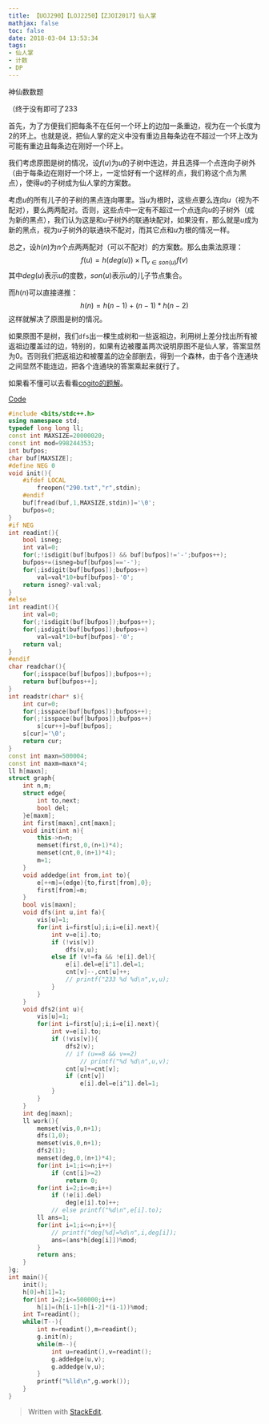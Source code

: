 ```yaml
---
title: 【UOJ290】【LOJ2250】【ZJOI2017】仙人掌
mathjax: false
toc: false
date: 2018-03-04 13:53:34
tags:
- 仙人掌
- 计数
- DP
---
```


神仙数数题

<!-- more -->

（终于没有即可了233

首先，为了方便我们把每条不在任何一个环上的边加一条重边，视为在一个长度为$2$的环上。也就是说，把仙人掌的定义中没有重边且每条边在不超过一个环上改为可能有重边且每条边在刚好一个环上。

我们考虑原图是树的情况，设$f(u)$为$u$的子树中连边，并且选择一个点连向子树外（由于每条边在刚好一个环上，一定恰好有一个这样的点，我们称这个点为黑点），使得$u$的子树成为仙人掌的方案数。

考虑$u$的所有儿子的子树的黑点连向哪里。当$u$为根时，这些点要么连向$u$（视为不配对），要么两两配对。否则，这些点中一定有不超过一个点连向$u$的子树外（成为新的黑点），我们认为这是和$u$子树外的联通块配对，如果没有，那么就是$u$成为新的黑点，视为$u$子树外的联通块不配对，而其它点和$u$为根的情况一样。

总之，设$h(n)$为$n$个点两两配对（可以不配对）的方案数。那么由乘法原理：
$$
f(u)=h(deg(u))\times\prod_{v \in son(u)} f(v)
$$
其中$deg(u)$表示$u$的度数，$son(u)$表示$u$的儿子节点集合。

而$h(n)$可以直接递推：
$$
h(n)=h(n-1)+(n-1)*h(n-2)
$$
这样就解决了原图是树的情况。

如果原图不是树，我们`dfs`出一棵生成树和一些返祖边，利用树上差分找出所有被返祖边覆盖过的边，特别的，如果有边被覆盖两次说明原图不是仙人掌，答案显然为$0$。否则我们把返祖边和被覆盖的边全部删去，得到一个森林，由于各个连通块之间显然不能连边，把各个连通块的答案乘起来就行了。

如果看不懂可以去看看[cogito的题解](https://cogito.coding.me/2018/03/04/ZJOI2017-%E4%BB%99%E4%BA%BA%E6%8E%8C/)。

[Code](https://github.com/q234rty/OJ-Codes/blob/master/UOJ/290.cpp)

```c++
#include <bits/stdc++.h>
using namespace std;
typedef long long ll;
const int MAXSIZE=20000020;
const int mod=998244353;
int bufpos;
char buf[MAXSIZE];
#define NEG 0
void init(){
	#ifdef LOCAL
		freopen("290.txt","r",stdin);
	#endif
	buf[fread(buf,1,MAXSIZE,stdin)]='\0';
	bufpos=0;
}
#if NEG
int readint(){
	bool isneg;
	int val=0;
	for(;!isdigit(buf[bufpos]) && buf[bufpos]!='-';bufpos++);
	bufpos+=(isneg=buf[bufpos]=='-');
	for(;isdigit(buf[bufpos]);bufpos++)
		val=val*10+buf[bufpos]-'0';
	return isneg?-val:val;
}
#else
int readint(){
	int val=0;
	for(;!isdigit(buf[bufpos]);bufpos++);
	for(;isdigit(buf[bufpos]);bufpos++)
		val=val*10+buf[bufpos]-'0';
	return val;
}
#endif
char readchar(){
	for(;isspace(buf[bufpos]);bufpos++);
	return buf[bufpos++];
}
int readstr(char* s){
	int cur=0;
	for(;isspace(buf[bufpos]);bufpos++);
	for(;!isspace(buf[bufpos]);bufpos++)
		s[cur++]=buf[bufpos];
	s[cur]='\0';
	return cur;
}
const int maxn=500004;
const int maxm=maxn*4;
ll h[maxn];
struct graph{
	int n,m;
	struct edge{
		int to,next;
		bool del;
	}e[maxm];
	int first[maxn],cnt[maxn];
	void init(int n){
		this->n=n;
		memset(first,0,(n+1)*4);
		memset(cnt,0,(n+1)*4);
		m=1;
	}
	void addedge(int from,int to){
		e[++m]=(edge){to,first[from],0};
		first[from]=m;
	}
	bool vis[maxn];
	void dfs(int u,int fa){
		vis[u]=1;
		for(int i=first[u];i;i=e[i].next){
			int v=e[i].to;
			if (!vis[v])
				dfs(v,u);
			else if (v!=fa && !e[i].del){
				e[i].del=e[i^1].del=1;
				cnt[v]--,cnt[u]++;
				// printf("233 %d %d\n",v,u);
			}
		}
	}
	void dfs2(int u){
		vis[u]=1;
		for(int i=first[u];i;i=e[i].next){
			int v=e[i].to;
			if (!vis[v]){
				dfs2(v);
				// if (u==8 && v==2)
					// printf("%d %d\n",u,v);
				cnt[u]+=cnt[v];
				if (cnt[v])
					e[i].del=e[i^1].del=1;
			}
		}
	}
	int deg[maxn];
	ll work(){
		memset(vis,0,n+1);
		dfs(1,0);
		memset(vis,0,n+1);
		dfs2(1);
		memset(deg,0,(n+1)*4);
		for(int i=1;i<=n;i++)
			if (cnt[i]>=2)
				return 0;
		for(int i=2;i<=m;i++)
			if (!e[i].del)
				deg[e[i].to]++;
			// else printf("%d\n",e[i].to);
		ll ans=1;
		for(int i=1;i<=n;i++){
			// printf("deg[%d]=%d\n",i,deg[i]);
			ans=(ans*h[deg[i]])%mod;
		}
		return ans;
	}
}g;
int main(){
	init();
	h[0]=h[1]=1;
	for(int i=2;i<=500000;i++)
		h[i]=(h[i-1]+h[i-2]*(i-1))%mod;
	int T=readint();
	while(T--){
		int n=readint(),m=readint();
		g.init(n);
		while(m--){
			int u=readint(),v=readint();
			g.addedge(u,v);
			g.addedge(v,u);
		}
		printf("%lld\n",g.work());
	}
}
```
> Written with [StackEdit](https://stackedit.io/).